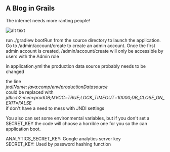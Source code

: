 ## A Blog in Grails

The internet needs more ranting people!

![alt text](https://s3-us-west-2.amazonaws.com/atronandbeyond/im-doing-my-part.png)

run ./gradlew bootRun from the source directory to launch the application.  Go to /admin/account/create to create an admin account.  Once the first admin account is created, /admin/account/create will only be accessible by users with the Admin role

in application.yml the production data source probably needs to be changed

the line<br>
_jndiName: java:comp/env/productionDatasource_<br>
could be replaced with<br>
_jdbc:h2:mem:prodDB;MVCC=TRUE;LOCK_TIMEOUT=10000;DB_CLOSE_ON_EXIT=FALSE_<br>
if don't have a need to mess with JNDI settings

You also can set some environmental variables, but if you don't set a SECRET_KEY the code will choose a horrible one for you so the can application boot.

ANALYTICS_SECRET_KEY: Google analytics server key  
SECRET_KEY: Used by password hashing function